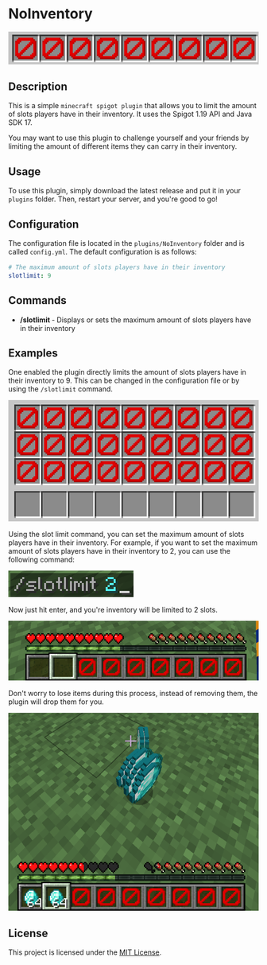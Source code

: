 # NoInventory

![img_5.png](readme_img/img_5.png)

## Description

This is a simple `minecraft spigot plugin` that allows you to limit the amount of slots players have in their inventory.
It uses the Spigot 1.19 API and Java SDK 17.

You may want to use this plugin to challenge yourself and your friends by limiting the amount of different items they
can carry in their inventory.

## Usage

To use this plugin, simply download the latest release and put it in your `plugins` folder. Then, restart your server,
and you're good to go!

## Configuration

The configuration file is located in the `plugins/NoInventory` folder and is called `config.yml`. The default
configuration is as follows:

```yaml
# The maximum amount of slots players have in their inventory
slotlimit: 9
```

## Commands

- **/slotlimit <amount>** - Displays or sets the maximum amount of slots players have in their inventory

## Examples

One enabled the plugin directly limits the amount of slots players have in their inventory to 9. This can be changed in
the configuration file or by using the `/slotlimit` command.

![img_3.png](readme_img/img_3.png)

Using the slot limit command,
you can set the maximum amount of slots players have
in their inventory. For example,
if you want to set the maximum amount of slots players
have in their inventory to 2,
you can use the following command:

![img_2.png](readme_img/img_2.png)

Now just hit enter, and you're inventory will be limited to 2 slots.

![img.png](readme_img/img.png)

Don't worry to lose items during this process, instead of removing them, the plugin will drop them for you.

![img_4.png](readme_img/img_4.png)

## License

This project is licensed under the [MIT License](LICENSE).
